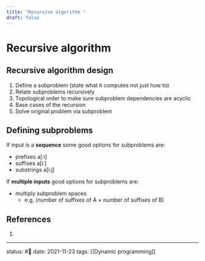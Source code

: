 ```yaml
---
title: "Recursive algorithm "
draft: false
---
```

# Recursive algorithm

## Recursive algorithm design
1. Define a subproblem (state what it computes not just how to)
2. Relate subproblems recursively
3. Topological order to make sure subproblem dependencies are acyclic
4. Base cases of the recursion
5. Solve original problem via subproblem

## Defining subproblems
If input is a **sequence** some good options for subproblems are:
- prefixes a[:i]
- suffixes a[i:]
- substrings a[i:j]

If **multiple inputs** good options for subproblems are:
- multiply subproblem spaces
	- e.g, (number of suffixes of A $\times$ number of suffixes of B)

## References
1. 

---
status: #🌱 
date: 2021-11-23
tags: [[Dynamic programming]]
